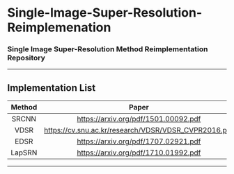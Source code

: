 # Single-Image-Super-Resolution-Reimplemenation
### Single Image Super-Resolution Method Reimplementation Repository
***
## Implementation List
| Method |                         Paper                        |
|:------:|:----------------------------------------------------:|
| SRCNN  | https://arxiv.org/pdf/1501.00092.pdf                 |
| VDSR   | https://cv.snu.ac.kr/research/VDSR/VDSR_CVPR2016.pdf |
| EDSR   | https://arxiv.org/pdf/1707.02921.pdf                 |
| LapSRN | https://arxiv.org/pdf/1710.01992.pdf                 |
***
